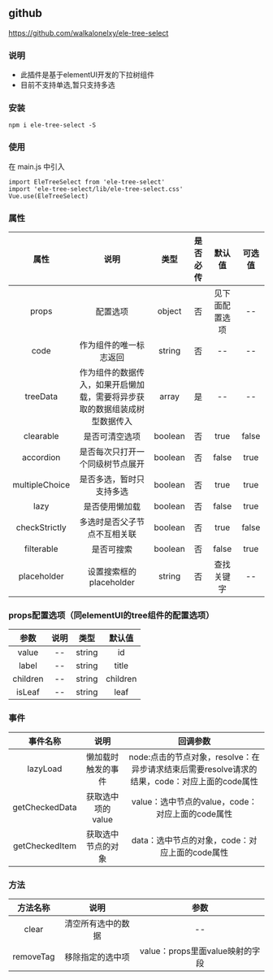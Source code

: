 <!--
 * @Author: ~~梁小鱼~~
 * @Date: 2021-04-26 16:39:31
 * @LastEditTime: 2021-04-29 16:59:40
 * @LastEditors: Please set LastEditors
 * @Description: 基于elementUI的下拉树组件
 * @FilePath: \test-package\README.md
-->
## github

https://github.com/walkalonelxy/ele-tree-select

### 说明

* 此插件是基于elementUI开发的下拉树组件
* 目前不支持单选,暂只支持多选

### 安装
```
npm i ele-tree-select -S
```

### 使用

在 main.js 中引入
```
import EleTreeSelect from 'ele-tree-select'
import 'ele-tree-select/lib/ele-tree-select.css'
Vue.use(EleTreeSelect)
```

### 属性

属性|说明|类型|是否必传|默认值|可选值
:---:|:--:|:---:|:---:|:---:|:---:
props|配置选项|object|否|见下面配置选项|--
code|作为组件的唯一标志返回|string|否|--|--
treeData|作为组件的数据传入，如果开启懒加载，需要将异步获取的数据组装成树型数据传入|array|是|--|--
clearable|是否可清空选项|boolean|否|true|false
accordion|是否每次只打开一个同级树节点展开|boolean|否|false|true
multipleChoice|是否多选，暂时只支持多选|boolean|否|true|true
lazy|是否使用懒加载|boolean|否|false|true
checkStrictly|多选时是否父子节点不互相关联|boolean|否|true|false
filterable|是否可搜索|boolean|否|false|true
placeholder|设置搜索框的placeholder|string|否|查找关键字|--


### props配置选项（同elementUI的tree组件的配置选项）

参数|说明|类型|默认值
:-:|:-:|:-:|:-:
value|--|string|id
label|--|string|title
children|--|string|children
isLeaf|--|string|leaf

### 事件

事件名称|说明|回调参数
:-----:|:--:|:---:
lazyLoad|懒加载时触发的事件|node:点击的节点对象，resolve：在异步请求结束后需要resolve请求的结果，code：对应上面的code属性
getCheckedData|获取选中项的value|value：选中节点的value，code：对应上面的code属性
getCheckedItem|获取选中节点的对象|data：选中节点的对象，code：对应上面的code属性

### 方法

方法名称|说明|参数
:-----:|:--:|:--:
clear|清空所有选中的数据|--
removeTag|移除指定的选中项|value：props里面value映射的字段
